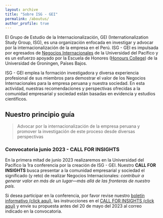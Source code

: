 ```yaml
---
layout: archive
title: "Sobre ISG - GEI"
permalink: /aboutus/
author_profile: true
---
```


El Grupo de Estudio de la Internacionalización, GEI (Internationalization Study Group, ISG), es una organización enfocada en investigar y advocar por la internacionalización de la empresa en el Perú. ISG - GEI es impulsada por egresados de [Negocios Internacionales](https://admision.up.edu.pe/carreras/negocios-internacionales/) de la Universidad del Pacífico y es un esfuerzo apoyado por la Escuela de Honores ([Honours College](https://www.rug.nl/education/honours-college/?lang=en)) de la Universidad de Groningen, Países Bajos.

ISG - GEI emplea la formación investigadora y diversa experiencia profesional de sus miembros para demostrar el valor de los Negocios Internacionales para la empresa peruana y nuestra sociedad.  En esta actividad, nuestras recomendaciones y perspectivas ofrecidas a la comunidad empresarial y sociedad están basadas en evidencia y estudios científicos. 

## Nuestro principio guía

> Advocar por la internacionalización de la empresa peruana y promover la investigación de este proceso desde diversas perspectivas

### Convocatoria junio 2023 - CALL FOR INSIGHTS

En la primera mitad de junio 2023 realizaremos en la Universidad del Pacífico la 1ra conferencia por la creación de ISG - GEI. Nuestro **CALL FOR INSIGHTS** busca presentar a la comunidad empresarial y sociedad el significado (y reto) de realizar Negocios Internacionales: *contribuir a generar valor en más de un lugar—más allá de las fronteras de nuestro país.*

Si desea participar en la conferencia, por favor revise nuestro [boletín informativo (click aquí)](https://isg-gei.github.io/call2023/), las instrucciones en el [CALL FOR INSIGHTS (click aquí)](https://isg-gei.github.io/files/Call-for-Insights-NNII-UP-2023.pdf) y envíe su propuesta antes del 20 de mayo del 2023 al correo indicado en la convocatoria.
